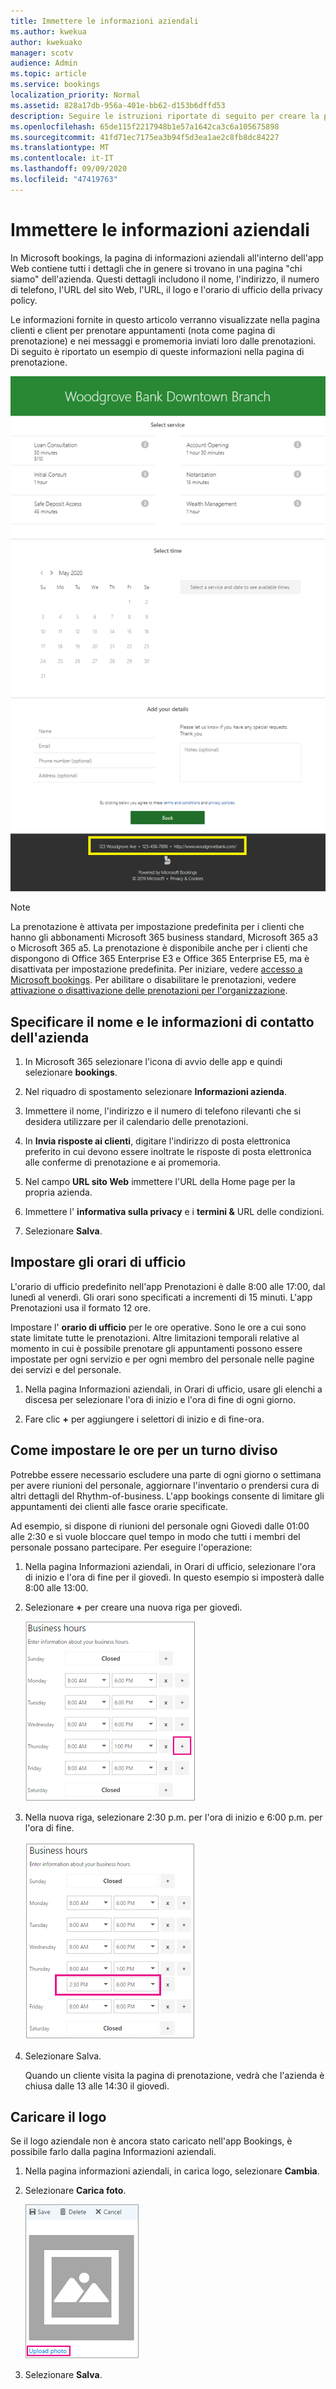 ```yaml
---
title: Immettere le informazioni aziendali
ms.author: kwekua
author: kwekuako
manager: scotv
audience: Admin
ms.topic: article
ms.service: bookings
localization_priority: Normal
ms.assetid: 828a17db-956a-401e-bb62-d153b6dffd53
description: Seguire le istruzioni riportate di seguito per creare la pagina about US, inclusi il nome dell'azienda, l'indirizzo, il numero di telefono, l'URL, il logo e l'orario di ufficio di Microsoft bookings.
ms.openlocfilehash: 65de115f2217948b1e57a1642ca3c6a105675898
ms.sourcegitcommit: 41fd71ec7175ea3b94f5d3ea1ae2c8fb8dc84227
ms.translationtype: MT
ms.contentlocale: it-IT
ms.lasthandoff: 09/09/2020
ms.locfileid: "47419763"
---
```

# <a name="enter-your-business-information"></a>Immettere le informazioni aziendali

In Microsoft bookings, la pagina di informazioni aziendali all'interno dell'app Web contiene tutti i dettagli che in genere si trovano in una pagina "chi siamo" dell'azienda. Questi dettagli includono il nome, l'indirizzo, il numero di telefono, l'URL del sito Web, l'URL, il logo e l'orario di ufficio della privacy policy.

Le informazioni fornite in questo articolo verranno visualizzate nella pagina clienti e client per prenotare appuntamenti (nota come pagina di prenotazione) e nei messaggi e promemoria inviati loro dalle prenotazioni. Di seguito è riportato un esempio di queste informazioni nella pagina di prenotazione.

   ![Esempio di pagina immagini di informazioni aziendali in Microsoft bookings](../media/bookings-business-info.png)

> [!NOTE]
> La prenotazione è attivata per impostazione predefinita per i clienti che hanno gli abbonamenti Microsoft 365 business standard, Microsoft 365 a3 o Microsoft 365 a5. La prenotazione è disponibile anche per i clienti che dispongono di Office 365 Enterprise E3 e Office 365 Enterprise E5, ma è disattivata per impostazione predefinita. Per iniziare, vedere [accesso a Microsoft bookings](get-access.md). Per abilitare o disabilitare le prenotazioni, vedere [attivazione o disattivazione delle prenotazioni per l'organizzazione](turn-bookings-on-or-off.md).

## <a name="provide-business-name-and-contact-information"></a>Specificare il nome e le informazioni di contatto dell'azienda

1. In Microsoft 365 selezionare l'icona di avvio delle app e quindi selezionare **bookings**.

1. Nel riquadro di spostamento selezionare **Informazioni azienda**.

1. Immettere il nome, l'indirizzo e il numero di telefono rilevanti che si desidera utilizzare per il calendario delle prenotazioni.

1. In **Invia risposte ai clienti**, digitare l'indirizzo di posta elettronica preferito in cui devono essere inoltrate le risposte di posta elettronica alle conferme di prenotazione e ai promemoria.

1. Nel campo **URL sito Web** immettere l'URL della Home page per la propria azienda.

1. Immettere l' **informativa sulla privacy** e i **termini &** URL delle condizioni.

1. Selezionare **Salva**.

## <a name="set-your-business-hours"></a>Impostare gli orari di ufficio

L'orario di ufficio predefinito nell'app Prenotazioni è dalle 8:00 alle 17:00, dal lunedì al venerdì. Gli orari sono specificati a incrementi di 15 minuti. L'app Prenotazioni usa il formato 12 ore.

Impostare l' **orario di ufficio** per le ore operative. Sono le ore a cui sono state limitate tutte le prenotazioni. Altre limitazioni temporali relative al momento in cui è possibile prenotare gli appuntamenti possono essere impostate per ogni servizio e per ogni membro del personale nelle pagine dei servizi e del personale.

1. Nella pagina Informazioni aziendali, in Orari di ufficio, usare gli elenchi a discesa per selezionare l'ora di inizio e l'ora di fine di ogni giorno.

1. Fare clic **+** per aggiungere i selettori di inizio e di fine-ora.

## <a name="how-to-set-hours-for-a-split-shift"></a>Come impostare le ore per un turno diviso

Potrebbe essere necessario escludere una parte di ogni giorno o settimana per avere riunioni del personale, aggiornare l'inventario o prendersi cura di altri dettagli del Rhythm-of-business. L'app bookings consente di limitare gli appuntamenti dei clienti alle fasce orarie specificate.

Ad esempio, si dispone di riunioni del personale ogni Giovedi dalle 01:00 alle 2:30 e si vuole bloccare quel tempo in modo che tutti i membri del personale possano partecipare. Per eseguire l'operazione:

1. Nella pagina Informazioni aziendali, in Orari di ufficio, selezionare l'ora di inizio e l'ora di fine per il giovedì. In questo esempio si imposterà dalle 8:00 alle 13:00.

1. Selezionare **+** per creare una nuova riga per giovedì.

   ![Immagine dell'interfaccia utente per l'orario di ufficio](../media/bookings-split-shift.png)

1. Nella nuova riga, selezionare 2:30 p.m. per l'ora di inizio e 6:00 p.m. per l'ora di fine.

   ![Immagine dell'interfaccia utente per l'orario di ufficio con ore aggiunte](../media/bookings-split-shift-hours.png)

1. Selezionare Salva.

    Quando un cliente visita la pagina di prenotazione, vedrà che l'azienda è chiusa dalle 13 alle 14:30 il giovedì.

## <a name="upload-your-logo"></a>Caricare il logo

Se il logo aziendale non è ancora stato caricato nell'app Bookings, è possibile farlo dalla pagina Informazioni aziendali.

1. Nella pagina informazioni aziendali, in carica logo, selezionare **Cambia**.

1. Selezionare **Carica foto**.

   ![Immagine del pulsante Carica foto](../media/bookings-upload-photo.png)

1. Selezionare **Salva**.
